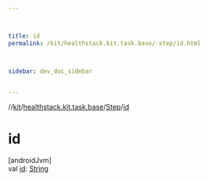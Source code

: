 ```yaml
---



title: id
permalink: /kit/healthstack.kit.task.base/-step/id.html



sidebar: dev_doc_sidebar


---
```




//[kit](/kit.html)/[healthstack.kit.task.base](../index.html)/[Step](index.html)/[id](id.html)



# id



[androidJvm]\
val [id](id.html): [String](https://kotlinlang.org/api/latest/jvm/stdlib/kotlin/-string/index.html)






